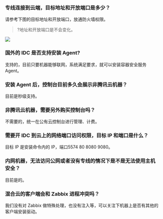 ### 专线连接到云端，目标地址和开放端口是多少？
请参考下图的目标地址和开放端口，放通防火墙权限。
>?地址和开放端口是不会变化。
>
![](https://qcloudimg.tencent-cloud.cn/raw/72710d78a08bb249ad659fcf230a5ea4.png)

### 国外的 IDC 是否支持安装 Agent?
支持的，目前只要机器能够联网，系统满足要求，就可以安装容器安全服务 Agent。

### 安装 Agent 后，控制台目前多久会展示非腾讯云机器？
目前是秒级支持。

### 非腾讯云机器，需要另外购买控制台吗？
不需要的，统一在公有云控制台进行管理、计费。

### 需要开 IDC 到云上的网络端口访问权限，目标 IP 和端口是什么？
目标 IP 是安装命令内的 IP，端口5574 80 8080 9080。

### 内网机器，无法访问公网或者没有专线的情况下是不是无法使用主机安全？
目前是的。

### 混合云的客户端会和 Zabbix 进程冲突吗？
我们没有对 Zabbix 做特殊处理，也没有注入等，可以关注下机器上是否有其他的客户端安装驱动。
